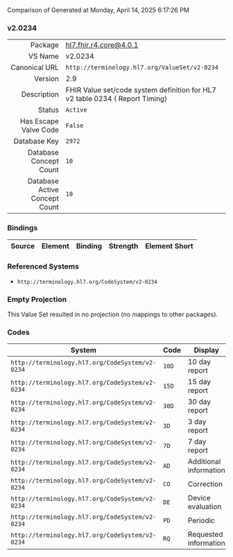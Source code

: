 Comparison of 
Generated at Monday, April 14, 2025 6:17:26 PM

### v2.0234

|      |     |
| ---: | --- |
| Package | hl7.fhir.r4.core@4.0.1 |
| VS Name | v2.0234 |
| Canonical URL | `http://terminology.hl7.org/ValueSet/v2-0234` |
| Version | 2.9 |
| Description | FHIR Value set/code system definition for HL7 v2 table 0234 ( Report Timing) |
| Status | `Active` |
| Has Escape Valve Code | `False` |
| Database Key | `2972` |
| Database Concept Count | `10` |
| Database Active Concept Count | `10` |
### Bindings

| Source | Element | Binding | Strength | Element Short |
| ------ | ------- | ------- | -------- | ------------- |

### Referenced Systems

* `http://terminology.hl7.org/CodeSystem/v2-0234`
### Empty Projection

This Value Set resulted in no projection (no mappings to other packages).

### Codes

| System | Code | Display |
| ------ | ---- | ------- |
| `http://terminology.hl7.org/CodeSystem/v2-0234` | `10D` | 10 day report |
| `http://terminology.hl7.org/CodeSystem/v2-0234` | `15D` | 15 day report |
| `http://terminology.hl7.org/CodeSystem/v2-0234` | `30D` | 30 day report |
| `http://terminology.hl7.org/CodeSystem/v2-0234` | `3D` | 3 day report |
| `http://terminology.hl7.org/CodeSystem/v2-0234` | `7D` | 7 day report |
| `http://terminology.hl7.org/CodeSystem/v2-0234` | `AD` | Additional information |
| `http://terminology.hl7.org/CodeSystem/v2-0234` | `CO` | Correction |
| `http://terminology.hl7.org/CodeSystem/v2-0234` | `DE` | Device evaluation |
| `http://terminology.hl7.org/CodeSystem/v2-0234` | `PD` | Periodic |
| `http://terminology.hl7.org/CodeSystem/v2-0234` | `RQ` | Requested information |
